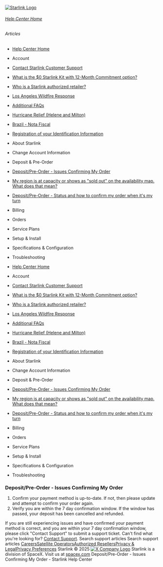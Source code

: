 [![Starlink Logo](https://www.starlink.com/_next/image?url=%2Fassets%2Fimages%2Flogo%2Flogo_white.png&w=3840&q=75)](https://www.starlink.com/support/article/<https:/www.starlink.com/>)
###### [Help Center Home](https://www.starlink.com/support/article/</support>)
###### Articles
  * [Help Center Home](https://www.starlink.com/support/article/</support>)
  * Account
  * [Contact Starlink Customer Support](https://www.starlink.com/support/article/</support/article/bdb63773-e93b-74e8-8e12-2da2fb6d534e>)
  * [What is the $0 Starlink Kit with 12-Month Commitment option?](https://www.starlink.com/support/article/</support/article/3a6a481b-f039-c82d-fa60-9a41fca1d1cb>)
  * [Who is a Starlink authorized retailer? ](https://www.starlink.com/support/article/</support/article/8a90222d-7c32-edd7-51f6-f696ece07105>)
  * [Los Angeles Wildfire Response](https://www.starlink.com/support/article/</support/article/6b54f490-bbb4-04ee-4ee7-3750d3d831fc>)
  * [Additional FAQs](https://www.starlink.com/support/article/</support/article/1668200d-1ce5-196c-d4bb-a39be9b27dbc>)
  * [Hurricane Relief (Helene and Milton)](https://www.starlink.com/support/article/</support/article/58126733-e4d2-db62-b919-9da261a4e096>)
  * [Brazil - Nota Fiscal](https://www.starlink.com/support/article/</support/article/0510d2b9-df68-9c24-f749-1e528ae6ca0e>)
  * [Registration of your Identification Information](https://www.starlink.com/support/article/</support/article/6189953a-dd63-a4dc-611c-ee799fdff348>)
  * About Starlink
  * Change Account Information
  * Deposit & Pre-Order
  * [Deposit/Pre-Order - Issues Confirming My Order](https://www.starlink.com/support/article/</support/article/a1d42ada-a016-0287-bef6-1bec8045b578>)
  * [My region is at capacity or shows as "sold out" on the availability map. What does that mean?](https://www.starlink.com/support/article/</support/article/240ac933-68ce-00dd-d8ec-0d5bf5816f3d>)
  * [Deposit/Pre-Order - Status and how to confirm my order when it's my turn](https://www.starlink.com/support/article/</support/article/3c662c5e-3048-6b19-5b65-4e1528844c30>)
  * Billing
  * Orders
  * Service Plans
  * Setup & Install
  * Specifications & Configuration
  * Troubleshooting


  * [Help Center Home](https://www.starlink.com/support/article/</support>)
  * Account
  * [Contact Starlink Customer Support](https://www.starlink.com/support/article/</support/article/bdb63773-e93b-74e8-8e12-2da2fb6d534e>)
  * [What is the $0 Starlink Kit with 12-Month Commitment option?](https://www.starlink.com/support/article/</support/article/3a6a481b-f039-c82d-fa60-9a41fca1d1cb>)
  * [Who is a Starlink authorized retailer? ](https://www.starlink.com/support/article/</support/article/8a90222d-7c32-edd7-51f6-f696ece07105>)
  * [Los Angeles Wildfire Response](https://www.starlink.com/support/article/</support/article/6b54f490-bbb4-04ee-4ee7-3750d3d831fc>)
  * [Additional FAQs](https://www.starlink.com/support/article/</support/article/1668200d-1ce5-196c-d4bb-a39be9b27dbc>)
  * [Hurricane Relief (Helene and Milton)](https://www.starlink.com/support/article/</support/article/58126733-e4d2-db62-b919-9da261a4e096>)
  * [Brazil - Nota Fiscal](https://www.starlink.com/support/article/</support/article/0510d2b9-df68-9c24-f749-1e528ae6ca0e>)
  * [Registration of your Identification Information](https://www.starlink.com/support/article/</support/article/6189953a-dd63-a4dc-611c-ee799fdff348>)
  * About Starlink
  * Change Account Information
  * Deposit & Pre-Order
  * [Deposit/Pre-Order - Issues Confirming My Order](https://www.starlink.com/support/article/</support/article/a1d42ada-a016-0287-bef6-1bec8045b578>)
  * [My region is at capacity or shows as "sold out" on the availability map. What does that mean?](https://www.starlink.com/support/article/</support/article/240ac933-68ce-00dd-d8ec-0d5bf5816f3d>)
  * [Deposit/Pre-Order - Status and how to confirm my order when it's my turn](https://www.starlink.com/support/article/</support/article/3c662c5e-3048-6b19-5b65-4e1528844c30>)
  * Billing
  * Orders
  * Service Plans
  * Setup & Install
  * Specifications & Configuration
  * Troubleshooting


### Deposit/Pre-Order - Issues Confirming My Order
  1. Confirm your payment method is up-to-date. If not, then please update and attempt to confirm your order again.
  2. Verify you are within the 7 day confirmation window. If the window has passed, your deposit has been cancelled and refunded.


If you are still experiencing issues and have confirmed your payment method is correct, and you are within your 7 day confirmation window, please click "Contact Support" to submit a support ticket.
Can't find what you're looking for? [Contact Support](https://www.starlink.com/support/article/</support/tickets?sourceType=web_article_help_center&sourceValue=a1d42ada-a016-0287-bef6-1bec8045b578>).
Search support articles
Search support articles
[Careers](https://www.starlink.com/support/article/<https:/www.spacex.com/careers>)[Satellite Operators](https://www.starlink.com/support/article/<https:/starlink.com/satellite-operators>)[Authorized Resellers](https://www.starlink.com/support/article/<https:/starlink.com/resellers>)[Privacy & Legal](https://www.starlink.com/support/article/<https:/starlink.com/legal>)[Privacy Preferences](https://www.starlink.com/support/article/<>)
Starlink © 2025
[![X Company Logo](https://www.starlink.com/assets/images/icons/x-logo.svg)](https://www.starlink.com/support/article/<https:/twitter.com/Starlink>)
Starlink is a division of SpaceX. Visit us at [spacex.com](https://www.starlink.com/support/article/<https:/www.spacex.com/>)
Deposit/Pre-Order - Issues Confirming My Order - Starlink Help Center
